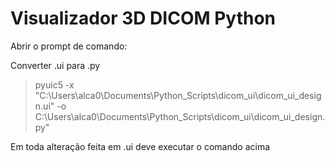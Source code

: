 # Visualizador 3D DICOM Python

Abrir o prompt de comando:

Converter .ui para .py

> pyuic5 -x "C:\Users\alca0\Documents\Python_Scripts\dicom_ui\dicom_ui_design.ui" -o C:\Users\alca0\Documents\Python_Scripts\dicom_ui\dicom_ui_design.py"

Em toda alteração feita em .ui deve executar o comando acima


